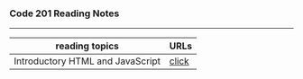 ### Code 201 Reading Notes
---------------------
 reading topics | URLs |
|---|---|
| Introductory HTML and JavaScript | [click](https://mariammohamme.github.io/Reading-note/class-01) |
